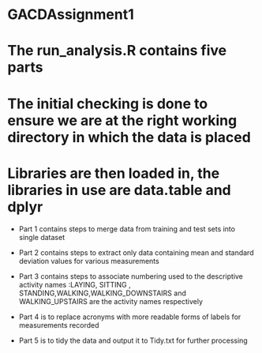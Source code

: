 # GACDAssignment1
# The run_analysis.R contains five parts

# The initial checking is done to ensure we are at the right working directory in which the data is placed
# Libraries are then loaded in, the libraries in use are data.table and dplyr

* Part 1 contains steps to merge data from training and test sets into single dataset

* Part 2 contains steps to extract only data containing mean and standard deviation values for various measurements

* Part 3 contains steps to associate numbering used to the descriptive activity names
:LAYING, SITTING , STANDING,WALKING,WALKING_DOWNSTAIRS and WALKING_UPSTAIRS are the activity names respectively

* Part 4 is to replace acronyms with more readable forms of labels for measurements recorded

* Part 5 is to tidy the data and output it to Tidy.txt for further processing
